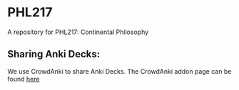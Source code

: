 # PHL217
A repository for PHL217: Continental Philosophy

## Sharing Anki Decks:

We use CrowdAnki to share Anki Decks. The CrowdAnki addon page can be found [here](https://ankiweb.net/shared/info/1788670778)
